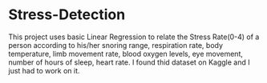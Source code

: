# Stress-Detection

This project uses basic Linear Regression to relate the Stress Rate(0-4) of a person according to his/her snoring range, 
respiration rate, body temperature, limb movement rate, blood oxygen levels, eye movement, number of hours of sleep, heart rate.
I found thid dataset on Kaggle and I just had to work on it.

